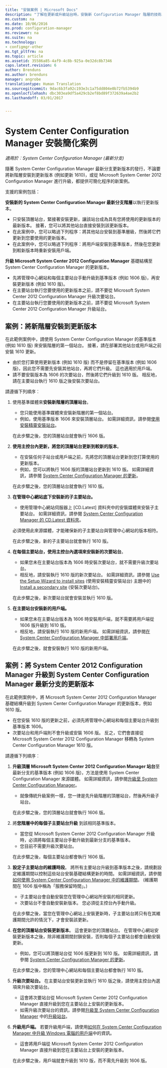 ```yaml
---
title: "安裝案例 | Microsoft Docs"
description: "了解在更新或升級站台時，安裝新 Configuration Manager 階層的技術。"
ms.custom: na
ms.date: 10/06/2016
ms.prod: configuration-manager
ms.reviewer: na
ms.suite: na
ms.technology:
- configmgr-other
ms.tgt_pltfrm: na
ms.topic: article
ms.assetid: 35586a85-4af9-4c8b-925a-0e32dc8b7346
caps.latest.revision: 6
author: Brenduns
ms.author: brenduns
manager: angrobe
translationtype: Human Translation
ms.sourcegitcommit: 9dac6b3fa92c193e3c1a75dd804e0b72fb5394b9
ms.openlocfilehash: dbc303ea9df5a429cb2ef8bd89f372639a4ae2b2
ms.lasthandoff: 03/01/2017


---
```

# <a name="scenarios-to-streamline-your-installation-of-system-center-configuration-manager"></a>System Center Configuration Manager 安裝簡化案例

*適用於︰System Center Configuration Manager (最新分支)*

隨著 System Center Configuration Manager 最新分支更新版本的發行，不論要將新階層安裝到更新版本 (例如更新 1610)，或從 Microsoft System Center 2012 Configuration Manager 進行升級，都提供可簡化程序的新案例。 

支援的案例包括：  

**安裝新的 System Center Configuration Manager 最新分支階層**以執行更新版本。  

-   只安裝頂層站台，緊接著安裝更新，讓該站台成為具有您將使用的更新版本的最新版本。 接著，您可以將其他站台直接安裝到該更新版本。  
-   在此案例中，您可以略過下列程序：將其他站台安裝到基準層級，然後將它們更新到您要使用的更新版本。  
-   在此案例中，您可以略過下列程序：將用戶端安裝到基準版本，然後在您更新到較新版本時重新安裝用戶端。  

**升級 Microsoft System Center 2012 Configuration Manager** 基礎結構至 System Center Configuration Manager 的更新版本。  

-   先將管理中心網站和每個主要站台手動升級到基準版本 (例如 1606 版)，再安裝更新版本 (例如 1610 版)。  
-   在主要站台執行您要使用的更新版本之前，請不要從 Microsoft System Center 2012 Configuration Manager 升級次要站台。  
-   在主要站台執行您要使用的更新版本之前，請不要從 Microsoft System Center 2012 Configuration Manager 升級站台。  

## <a name="scenario-install-a-new-hierarchy-to-an-update-version"></a>案例：將新階層安裝到更新版本  
在此範例案例中，請使用 System Center Configuration Manager 的基準版本 (例如 1610 版) 來安裝階層的第一個站台。 接著，請在部署其他站台或用戶端之前安裝 1610 更新。  

-   由於您打算使用更新版本 (例如 1610 版) 而不是停留在基準版本 (例如 1606 版)，因此您不需要先安裝其他站台，再將它們升級。 這也適用於用戶端。  
-   請不要安裝版本為 1606 的次要站台，然後將它們升級到 1610 版。 相反地，請在主要站台執行 1610 版之後安裝次要站台。  

請遵循下列順序︰  

1.  使用基準媒體來**安裝新階層的頂層站台**。  

    -   您只能使用基準媒體來安裝新階層的第一個站台。  
    -   例如，使用基準版本 1606 來安裝頂層站台。 如需詳細資訊，請參閱[使用安裝精靈安裝站台](/sccm/core/servers/deploy/install/use-the-setup-wizard-to-install-sites)。  

    在此步驟之後，您的頂層站台就會執行 1606 版。  

2.  **使用主控台內更新，將您的頂層站台更新到較新的版本**。  

    -   在安裝任何子站台或用戶端之前，先將您的頂層站台更新到您打算使用的更新版本。  
    -   例如，您可以將執行 1606 版的頂層站台更新到 1610 版。 如需詳細資訊，請參閱 [System Center Configuration Manager 的更新](../../../../core/servers/manage/updates.md)。  

    在此步驟之後，您的頂層站台就會執行 1610 版。  

3.  **在管理中心網站底下安裝新的子主要站台。**  

    -   使用管理中心網站伺服器上 [CD.Latest] 資料夾中的安裝媒體來安裝子主要站台。 如需詳細資訊，請參閱 [System Center Configuration Manager 的 CD.Latest 資料夾](../../../../core/servers/manage/the-cd.latest-folder.md)。  

      必須使用此來源媒體，才能確保新的子主要站台與管理中心網站的版本相符。  

    在此步驟之後，新的子主要站台就會執行 1610 版。  

4.  **在每個主要站台，使用主控台內選項來安裝新的次要站台**。  

    -   如果您未在主要站台版本為 1606 時安裝次要站台，就不需要升級次要站台。  
    -   相反地，請安裝執行 1610 版的新次要站台。 如需詳細資訊，請參閱 [Use the Setup Wizard to install sites](/sccm/core/servers/deploy/install/use-the-setup-wizard-to-install-sites) (使用安裝精靈安裝站台) 主題中的[Install a secondary site](/sccm/core/servers/deploy/install/use-the-setup-wizard-to-install-sites#bkmk_secondary) (安裝次要站台)。  

    在此步驟之後，新次要站台就會安裝並執行 1610 版。  

5.  **在主要站台安裝新的用戶端。**  

    -   如果您未在主要站台版本為 1606 時安裝用戶端，就不需要將用戶端從 1606 版升級到 1610 版。  
    -   相反地，請安裝執行 1610 版的新用戶端。 如需詳細資訊，請參閱[在 System Center Configuration Manager 中部署用戶端](../../../clients/deploy/deploy-clients-to-windows-computers.md)。  

    在此步驟之後，就會安裝執行 1610 版的新用戶端。  

## <a name="scenario-upgrade-system-center-2012-configuration-manager-to-an-update-version-of-system-center-configuration-manager-current-branch"></a>案例：將 System Center 2012 Configuration Manager 升級到 System Center Configuration Manager 最新分支的更新版本  
在此範例案例中，將 Microsoft System Center 2012 Configuration Manager 基礎結構升級到 System Center Configuration Manager 的更新版本，例如 1610 版。  

-   在您安裝 1610 版的更新之前，必須先將管理中心網站和每個主要站台升級到基準版本 1606。  
-   次要站台和用戶端則不會升級或安裝 1606 版。 反之，它們會直接從 Microsoft System Center 2012 Configuration Manager 移轉為 System Center Configuration Manager 1610 版。  

請遵循下列順序︰  

1.  **升級頂層 Microsoft System Center 2012 Configuration Manager 站台**至最新分支的基準版本 (例如 1606 版)，方法是使用 System Center Configuration Manager 來源媒體。 如需詳細資訊，請參閱[升級至 System Center Configuration Manager](../../../../core/servers/deploy/install/upgrade-to-configuration-manager.md)。  

    -   就像傳統升級案例一樣，您一律是先升級階層的頂層站台，然後再升級子站台。  

    在此步驟之後，您的頂層站台就會執行 1606 版。  

2.  將**您階層中的每個子主要站台升級** 到該相同基準版本。  

    -   當您從 Microsoft System Center 2012 Configuration Manager 升級時，必須將每個主要站台手動升級到最新分支的基準版本。  
    -   您目前不需要升級次要站台。  

    在此步驟之後，每個主要站台都會執行 1606 版。  

3.  **設定子主要站台的維護時段**。 將所有主要站台升級到基準版本之後，請規劃設定維護期間以控制這些站台安裝基礎結構更新的時間。 如需詳細資訊，請參閱[如何使用 System Center Configuration Manager 中的維護期間](../../../../core/clients/manage/collections/use-maintenance-windows.md)。  (維護期間在 1606 版中稱為「服務保留時間」。)  

    -   子主要站台會自動安裝您在管理中心網站所安裝的相同更新。  
    -   次要站台不會自動安裝新版本。 您必須從主控台內手動升級。  

   

    在此步驟之後，當您在管理中心網站上安裝更新時，子主要站台將只有在其維護期間允許的情況下，才會安裝該更新。  

4.  **在您的頂層站台安裝更新版本**。 這會更新您的頂層站台。 在管理中心網站安裝更新版本之後，除非維護期間封鎖安裝，否則每個子主要站台都會自動安裝更新。  

    -   例如，您可以將頂層站台從 1606 版更新到 1610 版。 如需詳細資訊，請參閱 [System Center Configuration Manager 的更新](../../../../core/servers/manage/updates.md)。  

    在此步驟之後，您的管理中心網站和每個主要站台都會執行 1610 版。  

5.  **升級次要站台。** 在主要站台安裝更新並執行 1610 版之後，請使用主控台內選項來升級次要站台。  

    -   這會將次要站台從 Microsoft System Center 2012 Configuration Manager 直接升級到您在主要站台上安裝的更新版本。  
    -   如需升級次要站台的資訊，請參閱[升級至 System Center Configuration Manager](../../../../core/servers/deploy/install/upgrade-to-configuration-manager.md) 中的[升級站台](../../../../core/servers/deploy/install/upgrade-to-configuration-manager.md#bkmk_upgrade)。  

6.  **升級用戶端。** 若要升級用戶端，請使用[如何在 System Center Configuration Manager 中升級 Windows 電腦的用戶端](../../../../core/clients/manage/upgrade/upgrade-clients-for-windows-computers.md)中的資訊。  

    -   這會將用戶端從 Microsoft System Center 2012 Configuration Manager 直接升級到您在主要站台上安裝的更新版本。  

    在此步驟之後，用戶端就會升級到 1610 版，而不需先升級到 1606 版。

